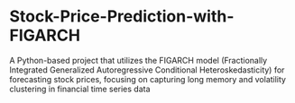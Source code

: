 # Stock-Price-Prediction-with-FIGARCH
A Python-based project that utilizes the FIGARCH model (Fractionally Integrated Generalized Autoregressive Conditional Heteroskedasticity) for forecasting stock prices, focusing on capturing long memory and volatility clustering in financial time series data
